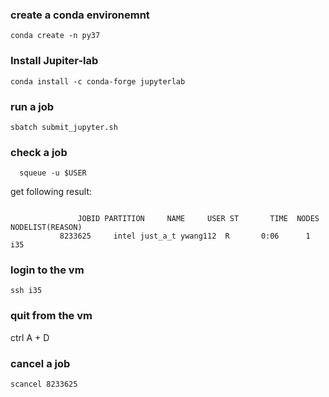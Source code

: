  ### create a conda environemnt
  ```
conda create -n py37
  ```

### Install Jupiter-lab
  ```
  conda install -c conda-forge jupyterlab
   ```

### run a job
  ```
sbatch submit_jupyter.sh  
  ```

### check a job
```
  squeue -u $USER
```
get following result:
```
  
               JOBID PARTITION     NAME     USER ST       TIME  NODES NODELIST(REASON)                                                                                                                        
           8233625     intel just_a_t ywang112  R       0:06      1 i35    
```

### login to the vm
```
ssh i35
```

### quit from the vm
ctrl A + D

### cancel a job
```
scancel 8233625
```
